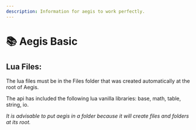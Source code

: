```yaml
---
description: Information for aegis to work perfectly.
---
```


# 📚 Aegis Basic

## Lua Files:

The lua files must be in the Files folder that was created automatically at the root of Aegis.

The api has included the following lua vanilla libraries: base, math, table, string, io.



_It is advisable to put aegis in a folder because it will create files and folders at its root._
